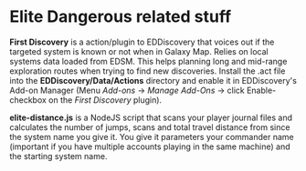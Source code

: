 # Elite Dangerous related stuff

**First Discovery** is a action/plugin to EDDiscovery that voices out if the targeted system is known or not when in Galaxy Map. Relies on local systems data loaded from EDSM. This helps planning long and mid-range exploration routes when trying to find new discoveries. Install the .act file into the **EDDiscovery/Data/Actions** directory and enable it in EDDiscovery's Add-on Manager (Menu *Add-ons* -> *Manage Add-Ons* -> click Enable-checkbox on the *First Discovery* plugin).

**elite-distance.js** is a NodeJS script that scans your player journal files and calculates the number of jumps, scans and total travel distance from since the system name you give it. You give it parameters your commander name (important if you have multiple accounts playing in the same machine) and the starting system name.
